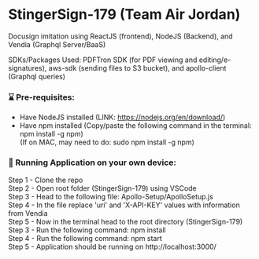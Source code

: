 # StingerSign-179  (Team Air Jordan)

Docusign imitation using ReactJS (frontend), NodeJS (Backend), and Vendia (Graphql Server/BaaS)

SDKs/Packages Used: PDFTron SDK (for PDF viewing and editing/e-signatures), aws-sdk (sending files to S3 bucket), and apollo-client (Graphql queries)

### :hourglass: Pre-requisites: 
  - Have NodeJS installed (LINK: https://nodejs.org/en/download/) <br />
  - Have npm installed (Copy/paste the following command in the terminal: npm install -g npm) <br /> 
    (If on MAC, may need to do: sudo npm install -g npm) <br /> 

### :rocket: Running Application on your own device:
  Step 1 - Clone the repo <br />
  Step 2 - Open root folder (StingerSign-179) using VSCode <br />
  Step 3 - Head to the following file: Apollo-Setup/ApolloSetup.js <br />
  Step 4 - In the file replace 'uri' and 'X-API-KEY' values with information from Vendia <br />
  Step 5 - Now in the terminal head to the root directory (StingerSign-179)  <br />
  Step 3 - Run the following command: npm install  <br />
  Step 4 - Run the following command: npm start <br />
  Step 5 - Application should be running on http://localhost:3000/
